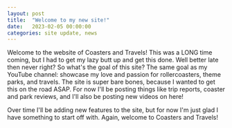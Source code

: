 ```yaml
---
layout: post
title:  "Welcome to my new site!"
date:   2023-02-05 00:00:00 
categories: site update, news
---
```



Welcome to the website of Coasters and Travels! This was a LONG time coming, but I had to get my lazy butt up and get this done. Well better late then never right? So what's the goal of this site? The same goal as my YouTube channel: showcase my love and passion for rollercoasters, theme parks, and travels. The site is super bare bones, because I wanted to get this on the road ASAP. For now I'll be posting things like trip reports, coaster and park reviews, and I'll also be posting new videos on here! 

Over time I'll be adding new features to the site, but for now I'm just glad I have something to start off with. Again, welcome to Coasters and Travels!